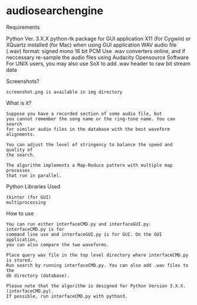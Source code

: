 audiosearchengine
=================

Requirements

Python Ver. 3.X.X
python-tk package for GUI application
X11 (for Cygwin) or XQuartz installed (for Mac) when using GUI application
WAV audio file (.wav) format: signed mono 16 bit PCM
	Use .wav converters online, and if neccessary re-sample the audio files
	using Audacity Opensource Software 
	For UNIX users, you may also use SoX to add .wav header to raw bit stream data

Screenshots?
	
	screenshot.png is available in img directory

What is it?

	Suppose you have a recorded section of some audio file, but
	you cannot remember the song name or the ring-tone name. You can search
	for similar audio files in the database with the best waveform alignments. 
	
	You can adjust the level of stringency to balance the speed and quality of
	the search.
	
	The algorithm implements a Map-Reduce pattern with multiple map processes
	that run in parallel.

Python Libraries Used

	tkinter (for GUI)
	multiprocessing

How to use

	You can run either interfaceCMD.py and interfaceGUI.py. interfaceCMD.py is for
	command line use and interfaceGUI.py is for GUI. On the GUI application,
	you can also compare the two waveforms.

	Place query wav file in the top level directory where interfaceCMD.py is stored.
	Run search by running interfaceCMD.py. You can also add .wav files to the
	db directory (database). 

	Please note that the algorithm is designed for Python Version 3.X.X. (interfaceCMD.py).
	If possible, run interfaceCMD.py with python3.

